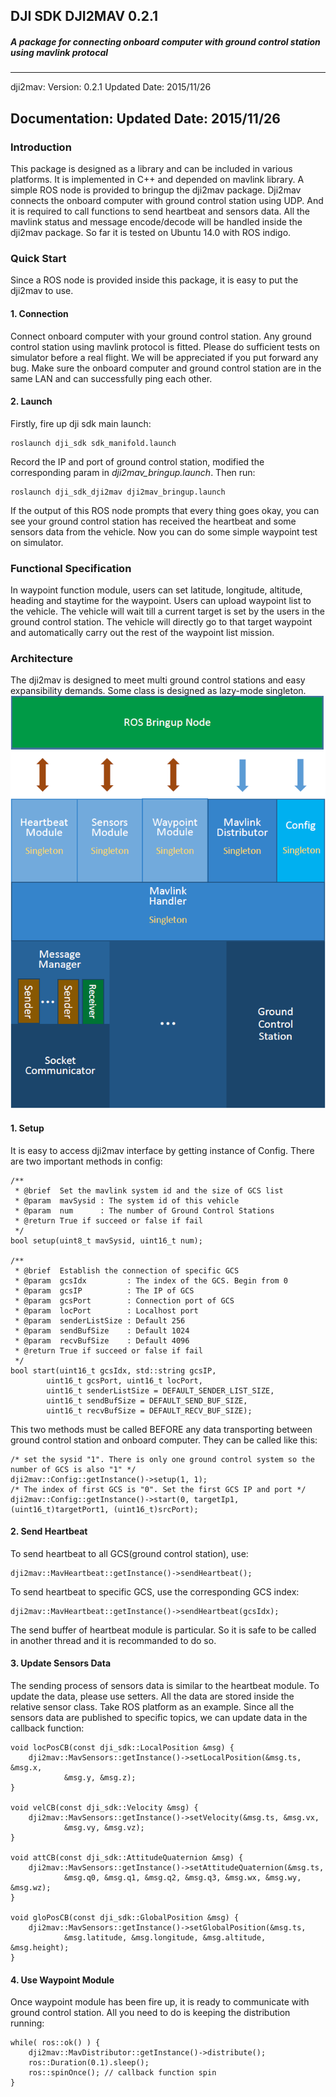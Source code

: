 ## DJI SDK DJI2MAV 0.2.1
##### A package for connecting onboard computer with ground control station using mavlink protocal

---
dji2mav: 
    Version: 0.2.1
    Updated Date: 2015/11/26

Documentation:
    Updated Date: 2015/11/26
---


### Introduction
This package is designed as a library and can be included in various platforms. It is implemented in C++ and depended on mavlink library. A simple ROS node is provided to bringup the dji2mav package.
Dji2mav connects the onboard computer with ground control station using UDP. And it is required to call functions to send heartbeat and sensors data. All the mavlink status and message encode/decode will be handled inside the dji2mav package. So far it is tested on Ubuntu 14.0 with ROS indigo.


### Quick Start
Since a ROS node is provided inside this package, it is easy to put the dji2mav to use.
#### 1. Connection
Connect onboard computer with your ground control station. Any ground control station using mavlink protocol is fitted. Please do sufficient tests on simulator before a real flight. We will be appreciated if you put forward any bug.
Make sure the onboard computer and ground control station are in the same LAN and can successfully ping each other.

#### 2. Launch
Firstly, fire up dji sdk main launch:
```
roslaunch dji_sdk sdk_manifold.launch
```
Record the IP and port of ground control station, modified the corresponding param in *dji2mav_bringup.launch*.
Then run:
```
roslaunch dji_sdk_dji2mav dji2mav_bringup.launch
```
If the output of this ROS node prompts that every thing goes okay, you can see your ground control station has received the heartbeat and some sensors data from the vehicle. Now you can do some simple waypoint test on simulator.


### Functional Specification
In waypoint function module, users can set latitude, longitude, altitude, heading and staytime for the waypoint. Users can upload waypoint list to the vehicle. The vehicle will wait till a current target is set by the users in the ground control station. The vehicle will directly go to that target waypoint and automatically carry out the rest of the waypoint list mission.


### Architecture
The dji2mav is designed to meet multi ground control stations and easy expansibility demands. Some class is designed as lazy-mode singleton.
![dji2mav architecture](/dji_sdk_dji2mav/doc/img/arch.bmp?raw=true)
#### 1. Setup
It is easy to access dji2mav interface by getting instance of Config. There are two important methods in config:
```
/**
 * @brief  Set the mavlink system id and the size of GCS list
 * @param  mavSysid : The system id of this vehicle
 * @param  num      : The number of Ground Control Stations
 * @return True if succeed or false if fail
 */
bool setup(uint8_t mavSysid, uint16_t num);

/**
 * @brief  Establish the connection of specific GCS
 * @param  gcsIdx         : The index of the GCS. Begin from 0
 * @param  gcsIP          : The IP of GCS
 * @param  gcsPort        : Connection port of GCS
 * @param  locPort        : Localhost port
 * @param  senderListSize : Default 256
 * @param  sendBufSize    : Default 1024
 * @param  recvBufSize    : Default 4096
 * @return True if succeed or false if fail
 */
bool start(uint16_t gcsIdx, std::string gcsIP, 
        uint16_t gcsPort, uint16_t locPort, 
        uint16_t senderListSize = DEFAULT_SENDER_LIST_SIZE, 
        uint16_t sendBufSize = DEFAULT_SEND_BUF_SIZE, 
        uint16_t recvBufSize = DEFAULT_RECV_BUF_SIZE);
```
This two methods must be called BEFORE any data transporting between ground control station and onboard computer. They can be called like this:
```
/* set the sysid "1". There is only one ground control system so the number of GCS is also "1" */
dji2mav::Config::getInstance()->setup(1, 1);
/* The index of first GCS is "0". Set the first GCS IP and port */
dji2mav::Config::getInstance()->start(0, targetIp1, (uint16_t)targetPort1, (uint16_t)srcPort);
```

#### 2. Send Heartbeat
To send heartbeat to all GCS(ground control station), use:
```
dji2mav::MavHeartbeat::getInstance()->sendHeartbeat();
```
To send heartbeat to specific GCS, use the corresponding GCS index:
```
dji2mav::MavHeartbeat::getInstance()->sendHeartbeat(gcsIdx);
```
The send buffer of heartbeat module is particular. So it is safe to be called in another thread and it is recommanded to do so.

#### 3. Update Sensors Data
The sending process of sensors data is similar to the heartbeat module. To update the data, please use setters. All the data are stored inside the relative sensor class.
Take ROS platform as an example. Since all the sensors data are published to specific topics, we can update data in the callback function:
```
void locPosCB(const dji_sdk::LocalPosition &msg) {
    dji2mav::MavSensors::getInstance()->setLocalPosition(&msg.ts, &msg.x, 
            &msg.y, &msg.z);
}

void velCB(const dji_sdk::Velocity &msg) {
    dji2mav::MavSensors::getInstance()->setVelocity(&msg.ts, &msg.vx, 
            &msg.vy, &msg.vz);
}

void attCB(const dji_sdk::AttitudeQuaternion &msg) {
    dji2mav::MavSensors::getInstance()->setAttitudeQuaternion(&msg.ts, 
            &msg.q0, &msg.q1, &msg.q2, &msg.q3, &msg.wx, &msg.wy, &msg.wz);
}

void gloPosCB(const dji_sdk::GlobalPosition &msg) {
    dji2mav::MavSensors::getInstance()->setGlobalPosition(&msg.ts, 
            &msg.latitude, &msg.longitude, &msg.altitude, &msg.height);
}
```

#### 4. Use Waypoint Module
Once waypoint module has been fire up, it is ready to communicate with ground control station. All you need to do is keeping the distribution running:
```
while( ros::ok() ) {
    dji2mav::MavDistributor::getInstance()->distribute();
    ros::Duration(0.1).sleep();
    ros::spinOnce(); // callback function spin
}
```


